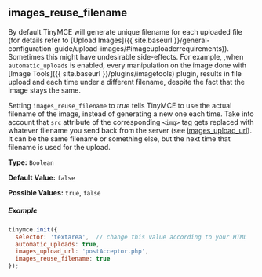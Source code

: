 ## images_reuse_filename

By default TinyMCE will generate unique filename for each uploaded file (for details refer to [Upload Images]({{ site.baseurl }}/general-configuration-guide/upload-images/#imageuploaderrequirements)). Sometimes this might have undesirable side-effects. For example, ,when `automatic_uploads` is enabled, every manipulation on the image done with [Image Tools]({{ site.baseurl }}/plugins/imagetools) plugin, results in file upload and each time under a different filename, despite the fact that the image stays the same.

Setting `images_reuse_filename` to *true* tells TinyMCE to use the actual filename of the image, instead of generating a new one each time. Take into account that `src` attribute of the corresponding `<img>` tag gets replaced with whatever filename you send back from the server (see [images_upload_url](#images_upload_url)). It can be the same filename or something else, but the next time that filename is used for the upload.

**Type:** `Boolean`

**Default Value:** `false`

**Possible Values:** `true`, `false`

##### Example

```js
tinymce.init({
  selector: 'textarea',  // change this value according to your HTML
  automatic_uploads: true,
  images_upload_url: 'postAcceptor.php',
  images_reuse_filename: true
});
```

